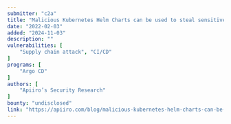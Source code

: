 ```yaml
---
submitter: "c2a"
title: "Malicious Kubernetes Helm Charts can be used to steal sensitive information from Argo CD deployments"
date: "2022-02-03"
added: "2024-11-03"
description: ""
vulnerabilities: [
    "Supply chain attack", "CI/CD"
]
programs: [
    "Argo CD"
]
authors: [
    "Apiiro’s Security Research"
]
bounty: "undisclosed"
link: "https://apiiro.com/blog/malicious-kubernetes-helm-charts-can-be-used-to-steal-sensitive-information-from-argo-cd-deployments/"
---
```




